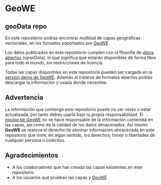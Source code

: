 # GeoWE
## geoData repo
En este repositorio podras encontrar multitud de capas geográficas vectoriales, en los formatos soportados por [GeoWE](http://www.geowe.org).

Los datos publicados en este repositorio cumplen con la filosofía de [datos abiertos](https://es.wikipedia.org/wiki/Datos_abiertos) (openData), lo que significa que estarán disponibles de forma libre para todo el mundo, sin restricciones de licencia.

Todas las capas disponibles en este repositorio pueden ser cargada en la [versión demo de GeoWE](http://map.geowe.org). Además al tratarse de formatos abiertos podrás descargar la información y usarla donde necesites. 

## Advertencia
La información que contenga este repositorio puede no ser veraz o estar actualizada, por tanto debes usarla bajo tu propia responsabilidad. El [equipo de GeoWE](http://www.geowe.org/index.php?id=equipo) no se hace responsable de la información contenida en las capas, así como de la calidad de los datos almacenados. Así mismo **GeoWE** se reserva el derecho de eliminar información almacenada en este repositorio que viole, en algún sentido, los derechos, honor o libertades  de cualquier persona o colectivo.

## Agradecimientos
- A los colaboradores que han creado las capas existentes en este repositorio.
- A los usuarios que prueban las capas y [GeoWE](http://www.geowe.org)
